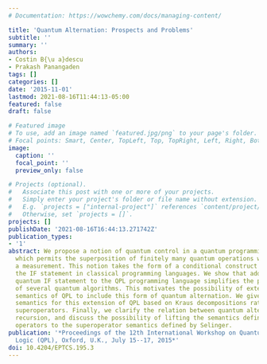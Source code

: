 ```yaml
---
# Documentation: https://wowchemy.com/docs/managing-content/

title: 'Quantum Alternation: Prospects and Problems'
subtitle: ''
summary: ''
authors:
- Costin B{\u a}descu
- Prakash Panangaden
tags: []
categories: []
date: '2015-11-01'
lastmod: 2021-08-16T11:44:13-05:00
featured: false
draft: false

# Featured image
# To use, add an image named `featured.jpg/png` to your page's folder.
# Focal points: Smart, Center, TopLeft, Top, TopRight, Left, Right, BottomLeft, Bottom, BottomRight.
image:
  caption: ''
  focal_point: ''
  preview_only: false

# Projects (optional).
#   Associate this post with one or more of your projects.
#   Simply enter your project's folder or file name without extension.
#   E.g. `projects = ["internal-project"]` references `content/project/deep-learning/index.md`.
#   Otherwise, set `projects = []`.
projects: []
publishDate: '2021-08-16T16:44:13.271742Z'
publication_types:
- '1'
abstract: We propose a notion of quantum control in a quantum programming language
  which permits the superposition of finitely many quantum operations without performing
  a measurement. This notion takes the form of a conditional construct similar to
  the IF statement in classical programming languages. We show that adding such a
  quantum IF statement to the QPL programming language simplifies the presentation
  of several quantum algorithms. This motivates the possibility of extending the denotational
  semantics of QPL to include this form of quantum alternation. We give a denotational
  semantics for this extension of QPL based on Kraus decompositions rather than on
  superoperators. Finally, we clarify the relation between quantum alternation and
  recursion, and discuss the possibility of lifting the semantics defined by Kraus
  operators to the superoperator semantics defined by Selinger.
publication: '*Proceedings of the 12th International Workshop on Quantum Physics and
  Logic (QPL), Oxford, U.K., July 15--17, 2015*'
doi: 10.4204/EPTCS.195.3
---
```

